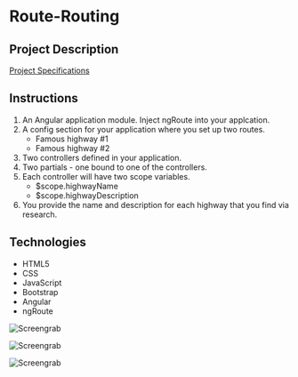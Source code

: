 # Route-Routing

## Project Description
[Project Specifications](https://github.com/nashville-software-school/front-end-milestones/blob/master/5-modern-frameworks/exercises/MF_ROUTE_ROUTING.md)

## Instructions

1. An Angular application module. Inject ngRoute into your applcation.
2. A config section for your application where you set up two routes.
	- Famous highway #1
	- Famous highway #2
3. Two controllers defined in your application.
4. Two partials - one bound to one of the controllers.
5. Each controller will have two scope variables.
	- $scope.highwayName
	- $scope.highwayDescription
6. You provide the name and description for each highway that you find via research.

## Technologies

- HTML5
- CSS
- JavaScript
- Bootstrap
- Angular
- ngRoute


![Screengrab]()

![Screengrab]()

![Screengrab]()

